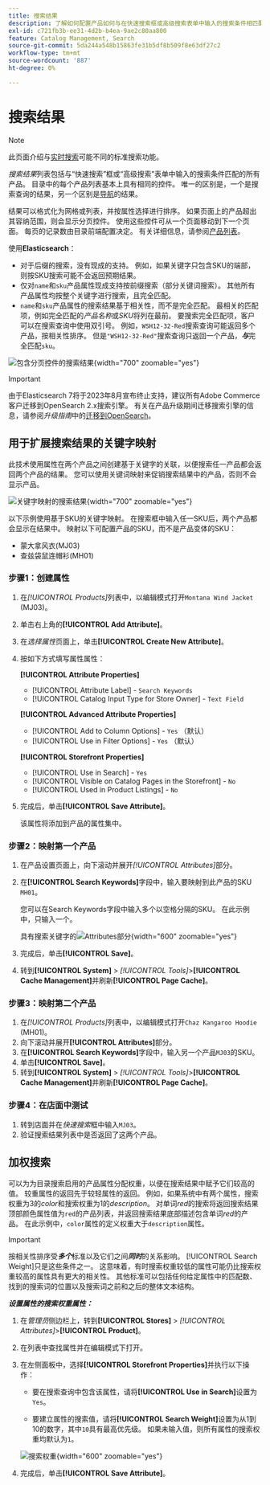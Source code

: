 ```yaml
---
title: 搜索结果
description: 了解如何配置产品如何与在快速搜索框或高级搜索表单中输入的搜索条件相匹配。
exl-id: c721fb3b-ee31-4d2b-b4ea-9ae2c80aa800
feature: Catalog Management, Search
source-git-commit: 5da244a548b15863fe31b5df8b509f8e63df27c2
workflow-type: tm+mt
source-wordcount: '887'
ht-degree: 0%

---
```


# 搜索结果

>[!NOTE]
>
>此页面介绍与[实时搜索](https://experienceleague.adobe.com/docs/commerce/live-search/overview.html?lang=zh-Hans)可能不同的标准搜索功能。

_搜索结果_&#x200B;列表包括与“快速搜索”框或“高级搜索”表单中输入的搜索条件匹配的所有产品。 目录中的每个产品列表基本上具有相同的控件。 唯一的区别是，一个是搜索查询的结果，另一个区别是[导航](navigation.md)的结果。

结果可以格式化为网格或列表，并按属性选择进行排序。 如果页面上的产品超出其容纳范围，则会显示分页控件。 使用这些控件可从一个页面移动到下一个页面。 每页的记录数由目录前端配置决定。 有关详细信息，请参阅[产品列表](navigation-product-listings.md)。

使用&#x200B;**Elasticsearch**：

- 对于后缀的搜索，没有现成的支持。 例如，如果关键字只包含SKU的端部，则按SKU搜索可能不会返回预期结果。
- 仅对`name`和`sku`产品属性现成支持按前缀搜索（部分关键词搜索）。 其他所有产品属性均按整个关键字进行搜索，且完全匹配。
- `name`和`sku`产品属性的搜索结果基于相关性，而不是完全匹配。 最相关的匹配项，例如完全匹配的&#x200B;_产品名称_&#x200B;或&#x200B;_SKU_&#x200B;将列在最前。 要搜索完全匹配项，客户可以在搜索查询中使用双引号。 例如，`WSH12-32-Red`搜索查询可能返回多个产品，按相关性排序。 但是`"WSH12-32-Red"`搜索查询只返回一个产品，**_与_**&#x200B;完全匹配`sku`。

![包含分页控件的搜索结果](./assets/storefront-search-results-shorts.png){width="700" zoomable="yes"}

>[!IMPORTANT]
>
>由于Elasticsearch 7将于2023年8月宣布终止支持，建议所有Adobe Commerce客户迁移到OpenSearch 2.x搜索引擎。 有关在产品升级期间迁移搜索引擎的信息，请参阅&#x200B;_升级指南_&#x200B;中的[迁移到OpenSearch](https://experienceleague.adobe.com/docs/commerce-operations/upgrade-guide/prepare/opensearch-migration.html?lang=zh-Hans)。

## 用于扩展搜索结果的关键字映射

此技术使用属性在两个产品之间创建基于关键字的关联，以便搜索任一产品都会返回两个产品的结果。 您可以使用关键词映射来促销搜索结果中的产品，否则不会显示产品。

![关键字映射的搜索结果](./assets/storefront-search-results-extended.png){width="700" zoomable="yes"}

以下示例使用基于SKU的关键字映射。 在搜索框中输入任一SKU后，两个产品都会显示在结果中。 映射以下可配置产品的SKU，而不是产品变体的SKU：

- 蒙大拿风衣(MJ03)
- 查兹袋鼠连帽衫(MH01)

### 步骤1：创建属性

1. 在&#x200B;_[!UICONTROL Products]_&#x200B;列表中，以编辑模式打开`Montana Wind Jacket` (MJ03)。
1. 单击右上角的&#x200B;**[!UICONTROL Add Attribute]**。
1. 在&#x200B;_选择属性_&#x200B;页面上，单击&#x200B;**[!UICONTROL Create New Attribute]**。
1. 按如下方式填写属性属性：

   **[!UICONTROL Attribute Properties]**

   - [!UICONTROL Attribute Label] - `Search Keywords`
   - [!UICONTROL Catalog Input Type for Store Owner] - `Text Field`

   **[!UICONTROL Advanced Attribute Properties]**

   - [!UICONTROL Add to Column Options] - `Yes` （默认）
   - [!UICONTROL Use in Filter Options] - `Yes` （默认）

   **[!UICONTROL Storefront Properties]**

   - [!UICONTROL Use in Search] - `Yes`
   - [!UICONTROL Visible on Catalog Pages in the Storefront] - `No`
   - [!UICONTROL Used in Product Listings] - `No`

1. 完成后，单击&#x200B;**[!UICONTROL Save Attribute]**。

   该属性将添加到产品的属性集中。

### 步骤2：映射第一个产品

1. 在产品设置页面上，向下滚动并展开&#x200B;_[!UICONTROL Attributes]_&#x200B;部分。
1. 在&#x200B;**[!UICONTROL Search Keywords]**&#x200B;字段中，输入要映射到此产品的SKU `MH01`。

   您可以在Search Keywords字段中输入多个以空格分隔的SKU。 在此示例中，只输入一个。

   具有搜索关键字的![Attributes部分](./assets/search-keywords-attribute.png){width="600" zoomable="yes"}

1. 完成后，单击&#x200B;**[!UICONTROL Save]**。
1. 转到&#x200B;**[!UICONTROL System]** > _[!UICONTROL Tools]_>**[!UICONTROL Cache Management]**&#x200B;并刷新&#x200B;**[!UICONTROL Page Cache]**。

### 步骤3：映射第二个产品

1. 在&#x200B;_[!UICONTROL Products]_&#x200B;列表中，以编辑模式打开`Chaz Kangaroo Hoodie` (MH01)。
1. 向下滚动并展开&#x200B;**[!UICONTROL Attributes]**&#x200B;部分。
1. 在&#x200B;**[!UICONTROL Search Keywords]**&#x200B;字段中，输入另一个产品`MJ03`的SKU。
1. 单击&#x200B;**[!UICONTROL Save]**。
1. 转到&#x200B;**[!UICONTROL System]** > _[!UICONTROL Tools]_>**[!UICONTROL Cache Management]**&#x200B;并刷新&#x200B;**[!UICONTROL Page Cache]**。

### 步骤4：在店面中测试

1. 转到店面并在&#x200B;_快速搜索_&#x200B;框中输入`MJ03`。
1. 验证搜索结果列表中是否返回了这两个产品。

## 加权搜索

可以为为目录搜索启用的产品属性分配权重，以便在搜索结果中赋予它们较高的值。 较重属性的返回先于较轻属性的返回。 例如，如果系统中有两个属性，搜索权重为3的&#x200B;_color_&#x200B;和搜索权重为1的&#x200B;_description_。 对单词&#x200B;_red_&#x200B;的搜索将返回搜索结果顶部颜色属性值为`red`的产品列表，并返回搜索结果底部描述包含单词&#x200B;_red_&#x200B;的产品。 在此示例中，`color`属性的定义权重大于`description`属性。

>[!IMPORTANT]
>
>按相关性排序受&#x200B;**_多个_**&#x200B;标准以及它们之间&#x200B;**_同时_**&#x200B;的关系影响。 [!UICONTROL Search Weight]只是这些条件之一。 这意味着，有时搜索权重较低的属性可能仍比搜索权重较高的属性具有更大的相关性。 其他标准可以包括任何给定属性中的匹配数、找到的搜索词的位置以及搜索词之前和之后的整体文本结构。

**_设置属性的搜索权重属性：_**

1. 在&#x200B;_管理员_&#x200B;侧边栏上，转到&#x200B;**[!UICONTROL Stores]** > _[!UICONTROL Attributes]_>**[!UICONTROL Product]**。

1. 在列表中查找属性并在编辑模式下打开。

1. 在左侧面板中，选择&#x200B;**[!UICONTROL Storefront Properties]**&#x200B;并执行以下操作：

   - 要在搜索查询中包含该属性，请将&#x200B;**[!UICONTROL Use in Search]**&#x200B;设置为`Yes`。

   - 要建立属性的搜索值，请将&#x200B;**[!UICONTROL Search Weight]**&#x200B;设置为从1到10的数字，其中`10`具有最高优先级。 如果未输入值，则所有属性的搜索权重均默认为`1`。

   ![搜索权重](./assets/search-weight.png){width="600" zoomable="yes"}

1. 完成后，单击&#x200B;**[!UICONTROL Save Attribute]**。
